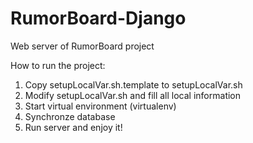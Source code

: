 RumorBoard-Django
=================

Web server of RumorBoard project


How to run the project:<br/>
1. Copy setupLocalVar.sh.template to setupLocalVar.sh
2. Modify setupLocalVar.sh and fill all local information
3. Start virtual environment (virtualenv)
4. Synchronze database
5. Run server and enjoy it!
